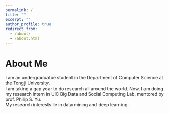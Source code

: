 ```yaml
---
permalink: /
title: ""
excerpt: ""
author_profile: true
redirect_from: 
  - /about/
  - /about.html
---
```


# About Me
I am an undergraduatue student in the Department of Computer Science at the Tongji University. <br>
I am taking a gap year to do research all around the world. Now, I am doing my research intern in UIC Big Data and Social Computing Lab, mentored by prof. Philip S. Yu. <br>
My research interests lie in data mining and deep learning.
